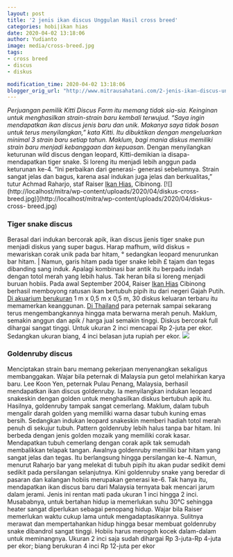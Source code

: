 ```yaml
---
layout: post
title: '2 jenis ikan discus Unggulan Hasil cross breed'
categories: hobi|ikan hias
date: 2020-04-02 13:18:06
author: Yudianto
image: media/cross-breed.jpg
tags:
- cross breed
- discus
- diskus

modification_time: 2020-04-02 13:18:06
blogger_orig_url: "http://www.mitrausahatani.com/2-jenis-ikan-discus-unggulan-hasil.html"
---
```


_Perjuangan pemilik Kitti Discus Farm itu memang tidak sia-sia. Keinginan
untuk menghasilkan strain-strain baru kembali terwujud. “Saya ingin
mendapatkan ikan discus jenis baru dan unik. Makanya saya tidak bosan untuk
terus menyilangkan,” kata Kitti. Itu dibuktikan dengan mengeluarkan minimal 3
strain baru setiap tahun. Maklum, bagi mania diskus memiliki strain baru
menjadi kebanggaan dan kepuasan._ Dengan menyilangkan keturunan wild discus
dengan leopard, Kitti-demikian ia disapa-mendapatkan tiger snake. Si loreng
itu menjadi lebih anggun pada keturunan ke-4. “Ini perbaikan dari generasi-
generasi sebelumnya. Strain sangat jelas dan bagus, karena asal indukan juga
jelas dan berkualitas,” tutur Achmad Raharjo, staf Raiser [Ikan
Hias](https://www.mitrausahatani.com/ikan-hias "Ikan Hias"), Cibinong.
[![](http://localhost/mitra/wp-content/uploads/2020/04/diskus-cross-
breed.jpg)](http://localhost/mitra/wp-content/uploads/2020/04/diskus-cross-
breed.jpg)

### Tiger snake discus

Berasal dari indukan bercorak apik, ikan discus jjenis tiger snake pun menjadi diskus yang super bagus. Harap mafhum, wild diskus = mewariskan corak unik pada bar hitam, ° sedangkan leopard menurunkan bar hitam. | Namun, garis hitam pada tiger snake lebih £ tajam dan tegas dibanding sang induk. Apalagi kombinasi bar antik itu berpadu indah dengan totol merah yang lebih halus. Tak heran bila si loreng menjadi buruan hobiis. Pada awal September 2004, Raiser [Ikan Hias](https://www.mitrausahatani.com/ikan-hias) Cibinong berhasil memboyong ratusan ikan bertubuh pipih itu dari negeri Gajah Putih. [Di akuarium berukuran](https://www.mitrausahatani.com/kiat-membuat-aquascape-minimalis.html) 1 m x 0,5 m x 0,5 m, 30 diskus keluaran terbaru itu memamerkan keanggunan. [Di Thailand](https://www.mitrausahatani.com/perawatan-ranchu-top-view-ala-thailand.html) para peternak sampai sekarang terus mengembangkannya hingga mata berwarna merah penuh. Maklum, semakin anggun dan apik / harga jual semakin tinggi. Diskus bercorak full dihargai sangat tinggi. Untuk ukuran 2 inci mencapai Rp 2-juta per ekor. Sedangkan ukuran biang, 4 inci belasan juta rupiah per ekor. [![](http://localhost/mitra/wp-content/uploads/2020/04/ikan-cross-breed.jpg)](http://localhost/mitra/wp-content/uploads/2020/04/ikan-cross-breed.jpg)

### Goldenruby discus

Menciptakan strain baru memang pekerjaan menyenangkan sekaligus membanggakan.
Wajar bila peternak di Malaysia pun getol melahirkan karya baru. Lee Koon Yen,
peternak Pulau Penang, Malaysia, berhasil mendapatkan ikan discus goldenruby.
Ia menyilangkan indukan leopard snakeskin dengan golden untuk menghasilkan
diskus bertubuh apik itu. Hasilnya, goldenruby tampak sangat cemerlang.
Maklum, dalam tubuh mengalir darah golden yang memiliki warna dasar tubuh
kuning emas bersih. Sedangkan indukan leopard snakeskin memberi hadiah totol
merah penuh di sekujur tubuh. Pattern goldenruby lebih halus tanpa bar hitam.
Ini berbeda dengan jenis golden mozaik yang memiliki corak kasar. Mendapatkan
tubuh cemerlang dengan corak apik tak semudah membalikkan telapak tangan.
Awalnya goldenruby memiliki bar hitam yang sangat jelas dan tegas. Itu
berlangsung hingga persilangan ke-4. Namun, menurut Raharjo bar yang melekat
di tubuh pipih itu akan pudar sedikit demi sedikit pada persilangan
selanjutnya. Kini goldenruby snake yang beredar di pasaran dan kalangan hobiis
merupakan generasi ke-6. Tak hanya itu, mendapatkan ikan discus baru dari
Malaysia ternyata bak mencari jarum dalam jerami. Jenis ini rentan mati pada
ukuran 1 inci hingga 2 inci. Musababnya, untuk bertahan hidup ia memerlukan
suhu 30°C sehingga heater sangat diperlukan sebagai penopang hidup. Wajar bila
Raiser memerlukan waktu cukup lama untuk mengadaptasikannya. Sulitnya merawat
dan mempertahankan hidup hingga besar membuat goldenruby snake dibandrol
sangat tinggi. Hobiis harus merogoh kocek dalam-dalam untuk meminangnya.
Ukuran 2 inci saja sudah dihargai Rp 3-juta-Rp 4-juta per ekor; biang
berukuran 4 inci Rp 12-juta per ekor


